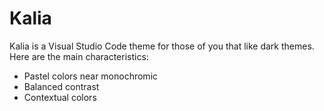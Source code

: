 # Kalia

Kalia is a Visual Studio Code theme for those of you that like dark themes. Here are the main characteristics:

* Pastel colors near monochromic
* Balanced contrast
* Contextual colors
